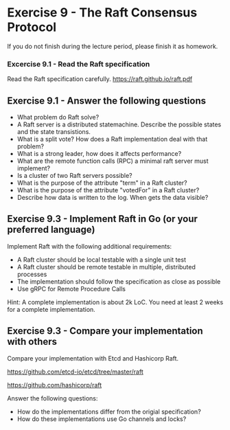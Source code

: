 # Exercise 9 - The Raft Consensus Protocol

If you do not finish during the lecture period, please finish it as homework.

### Excercise 9.1 - Read the Raft specification
Read the Raft specification carefully. 
https://raft.github.io/raft.pdf

## Exercise 9.1 - Answer the following questions
- What problem do Raft solve?
- A Raft server is a distributed statemachine. Describe the possible states and the state transistions.
- What is a split vote? How does a Raft implementation deal with that problem?
- What is a strong leader, how does it affects performance?
- What are the remote function calls (RPC) a minimal raft server must implement?
- Is a cluster of two Raft servers possible?
- What is the purpose of the attribute "term" in a Raft cluster?
- What is the purpose of the attribute "votedFor" in a Raft cluster?
- Describe how data is written to the log. When gets the data visible?

## Exercise 9.3 - Implement Raft in Go (or your preferred language)
Implement Raft with the following additional requirements:
- A Raft cluster should be local testable with a single unit test
- A Raft cluster should be remote testable in multiple, distributed processes
- The implementation should follow the specification as close as possible
- Use gRPC for Remote Procedure Calls

Hint: A complete implementation is about 2k LoC. You need at least 2 weeks for a complete implementation.

## Exercise 9.3 - Compare your implementation with others
Compare your implementation with Etcd and Hashicorp Raft. 

https://github.com/etcd-io/etcd/tree/master/raft

https://github.com/hashicorp/raft

Answer the following questions:
- How do the implementations differ from the origial specification?
- How do these implementations use Go channels and locks?



